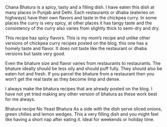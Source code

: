 Chana Bhatura is a spicy, tasty and a filling dish. I have eaten this dish at many places in Punjab and Delhi. Each restaurants or dhaba (eateries on highways) have their own flavors and taste in the chickpea curry. In some places the curry is very spicy, at other places it has tangy taste and the consistency of the curry also varies from slightly thick to semi-dry and dry.

This recipe has spicy flavors. This is my mom’s recipe and unlike other versions of chickpea curry recipes posted on the blog, this one has a homely taste and flavor. It does not taste like the restaurant or dhaba versions but taste very good.

Even the bhature size and flavor varies from restaurants to restaurants. The bhature ideally should be less oily and should puff fully. They should also be eaten hot and fresh. If you parcel the bhature from a restaurant then you won’t get the real taste as they become limp and dense.

I always make the bhatura recipes that are already posted on the blog. I have not yet tried making any other version of bhatura as these work best for me always.

Bhatura recipe
No Yeast Bhatura
As a side with the dish serve sliced onions, green chilies and lemon wedges. This a very filling dish and you might feel like having a short nap after eating it. Ideal for weekends or holiday time.